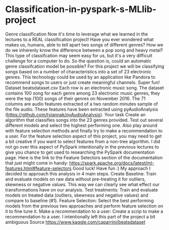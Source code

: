 # Classification-in-pyspark-s-MLlib-project
Genre classification Now it's time to leverage what we learned in the lectures to a REAL classification project! Have you ever wondered what makes us, humans, able to tell apart two songs of different genres? How we do we inherenly know the difference between a pop song and heavy metal? This type of classifcation may seem easy for us, but it's a very difficult challenge for a computer to do. So the question is, could an automatic genre classifcation model be possible?  For this project we will be classifying songs based on a number of characteristics into a set of 23 electronic genres. This technology could be used by an application like Pandora to recommend songs to users or just create meaningful channels. Super fun!  Dataset beatsdataset.csv Each row is an electronic music song. The dataset contains 100 song for each genre among 23 electronic music genres, they were the top (100) songs of their genres on November 2016. The 71 columns are audio features extracted of a two random minutes sample of the file audio. These features have been extracted using pyAudioAnalysis (https://github.com/tyiannak/pyAudioAnalysis).  Your task Create an algorithm that classifies songs into the 23 genres provided. Test out several different models and select the highest performing one. Also play around with feature selection methods and finally try to make a recommendation to a user.  For the feature selection aspect of this project, you may need to get a bit creative if you want to select features from a non-tree algorithm. I did not go over this aspect of PySpark intentionally in the previous lectures to give you chance to get used to researching the PySpark documentation page. Here is the link to the Feature Selectors section of the documentation that just might come in handy: https://spark.apache.org/docs/latest/ml-features.html#feature-selectors  Good luck! Have fun :)  My approach I decided to approach this analysis in 4 main steps.  Create Baseline: Train and evaluate models on raw data without pre-treating it for outliers, skewness or negative values. This way we can clearly see what effect our transformations have on our analysis.  Test treatments: Train and evaluate models on treated data (outliers, skewness and negative values) and compare to baseline (#1).  Feature Selection: Select the best performing models from the previous two approaches and perform feature selection on it to fine tune it.  Make a recommendation to a user: Create a scrip to make a recommendation to a user. I intentionally left this part of the project a bit ambiguous  Source https://www.kaggle.com/caparrini/beatsdataset
